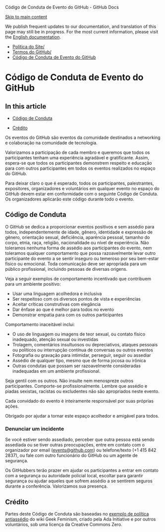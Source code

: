 Código de Conduta de Evento do GitHub - GitHub Docs

[Skip to main content](#main-content)

We publish frequent updates to our documentation, and translation of this page may still be in progress. For the most current information, please visit the [English documentation](/en).

* [Política do Site/](/pt/site-policy)
* [Termos do GitHub/](/pt/site-policy/github-terms)
* [Código de Conduta de Evento do GitHub](/pt/site-policy/github-terms/github-event-code-of-conduct)

Código de Conduta de Evento do GitHub
==========

In this article
----------

* [Código de Conduta](#código-de-conduta)

* [Crédito](#crédito)

Os eventos do GitHub são eventos da comunidade destinados a networking e colaboração na comunidade de tecnologia.

Valorizamos a participação de cada membro e queremos que todos os participantes tenham uma experiência agradável e gratificante. Assim, espera-se que todos os participantes demonstrem respeito e educação para com outros participantes em todos os eventos realizados no espaço do GitHub.

Para deixar claro o que é esperado, todos os participantes, palestrantes, expositores, organizadores e voluntários em qualquer evento no espaço do GitHub devem estar em conformidade com o seguinte Código de Conduta. Os organizadores aplicarão este código durante todo o evento.

[](#código-de-conduta)[]()Código de Conduta
----------

O GitHub se dedica a proporcionar eventos positivos e sem assédio para todos, independentemente de idade, gênero, identidade e expressão de gênero, orientação sexual, deficiência, aparência pessoal, tamanho do corpo, etnia, raça, religião, nacionalidade ou nível de experiência. Não toleramos nenhuma forma de assédio aos participantes do evento, nem toleramos qualquer comportamento que possa razoavelmente levar outro participante do evento a se sentir inseguro ou temeroso por seu bem-estar físico ou emocional. Toda comunicação deve ser apropriada para um público profissional, incluindo pessoas de diversas origens.

Veja a seguir exemplos de comportamento incentivado que contribuem para um ambiente positivo:

* Usar uma linguagem acolhedora e inclusiva
* Ser respeitoso com os diversos pontos de vista e experiências
* Aceitar críticas construtivas com elegância
* Dar ênfase ao que é melhor para todos no evento
* Demonstrar empatia para com os outros participantes

Comportamento inaceitável inclui:

* O uso de linguagem ou imagens de teor sexual, ou contato físico inadequado, atenção sexual ou investidas
* Trolagem, comentários insultuosos ou depreciativos, ataques pessoais ou políticos ou interrupção contínua de conversas ou outros eventos
* Fotografia ou gravação para intimidar, perseguir, seguir ou assediar
* Assédio de qualquer tipo, mesmo que de forma jocosa ou irônica
* Outras condutas que possam ser razoavelmente consideradas inadequadas em um ambiente profissional.

Seja gentil com os outros. Não insulte nem menospreze outros participantes. Comporte-se profissionalmente. Lembre que assédio e piadas sexistas, racistas ou excludentes não são apropriados neste evento.

Cada convidado do evento é inteiramente responsável por suas próprias ações.

Obrigado por ajudar a tornar este espaço acolhedor e amigável para todos.

### [](#denunciar-um-incidente)[]()Denunciar um incidente ###

Se você estiver sendo assediado, perceber que outra pessoa está sendo assediada ou se tiver outras preocupações, entre em contato com o organizador por email ([events@github.com](mailto:events@github.com)) ou telefone/texto (+1 415 842 2837), ou fale com outro funcionário do GitHub ou um agente de segurança.

Os GitHubbers terão prazer em ajudar os participantes a entrar em contato com a segurança ou autoridade policial local, escoltar para garantir segurança ou ajudar aqueles que sofrem assédio a se sentirem seguros durante a conferência. Valorizamos sua presença.

[](#crédito)[]()Crédito
----------

Partes deste Código de Conduta são baseadas no [exemplo de política antiassédio](https://geekfeminism.wikia.org/wiki/Conference_anti-harassment/Policy) do wiki Geek Feminism, criado pela Ada Initiative e por outros voluntários, sob uma licença da Creative Commons Zero.
